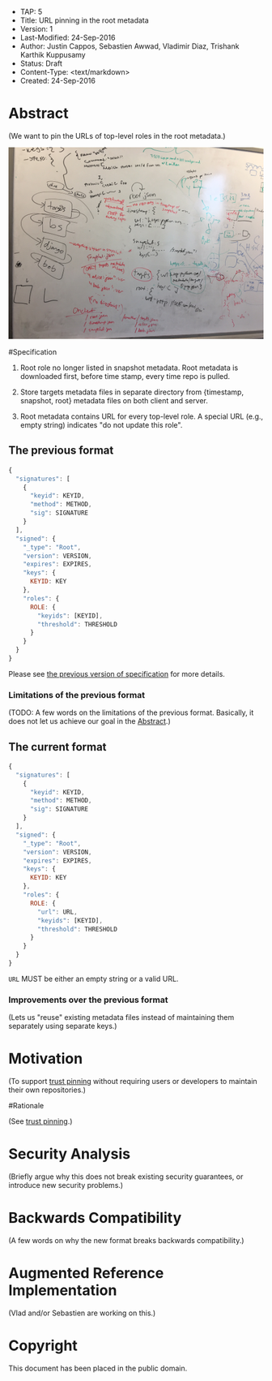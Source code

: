 * TAP: 5
* Title: URL pinning in the root metadata
* Version: 1
* Last-Modified: 24-Sep-2016
* Author: Justin Cappos, Sebastien Awwad, Vladimir Diaz,
          Trishank Karthik Kuppusamy
* Status: Draft
* Content-Type: <text/markdown>
* Created: 24-Sep-2016

# Abstract

(We want to pin the URLs of top-level roles in the root metadata.)

![An example of URL pinning in the root metadata](tap5-1.jpg)

#Specification

1. Root role no longer listed in snapshot metadata. Root metadata is
downloaded first, before time stamp, every time repo is pulled.

2. Store targets metadata files in separate directory from {timestamp,
snapshot, root} metadata files on both client and server.

3. Root metadata contains URL for every top-level role. A special URL
(e.g., empty string) indicates "do not update this role".

## The previous format

```Javascript
{
  "signatures": [
    {
      "keyid": KEYID,
      "method": METHOD,
      "sig": SIGNATURE
    }
  ],
  "signed": {
    "_type": "Root",
    "version": VERSION,
    "expires": EXPIRES,
    "keys": {
      KEYID: KEY
    },
    "roles": {
      ROLE: {
        "keyids": [KEYID],
        "threshold": THRESHOLD
      }
    }
  }
}
```

Please see [the previous version of specification](https://github.com/theupdateframework/tuf/blob/f57a0bb1a95579094a0324d4153f812a262d15e3/docs/tuf-spec.0.9.txt) for more details.

### Limitations of the previous format

(TODO: A few words on the limitations of the previous format.
Basically, it does not let us achieve our goal in the [Abstract](#abstract).)

## The current format

```Javascript
{
  "signatures": [
    {
      "keyid": KEYID,
      "method": METHOD,
      "sig": SIGNATURE
    }
  ],
  "signed": {
    "_type": "Root",
    "version": VERSION,
    "expires": EXPIRES,
    "keys": {
      KEYID: KEY
    },
    "roles": {
      ROLE: {
        "url": URL,
        "keyids": [KEYID],
        "threshold": THRESHOLD
      }
    }
  }
}
```

```URL``` MUST be either an empty string or a valid URL.

### Improvements over the previous format

(Lets us "reuse" existing metadata files instead of maintaining
them separately using separate keys.)

# Motivation

(To support [trust pinning](tap4.md) without requiring users or developers
to maintain their own repositories.)

#Rationale

(See [trust pinning](tap4.md).)

# Security Analysis

(Briefly argue why this does not break existing security guarantees, or
introduce new security problems.)

# Backwards Compatibility

(A few words on why the new format breaks backwards compatibility.)

# Augmented Reference Implementation

(Vlad and/or Sebastien are working on this.)

# Copyright

This document has been placed in the public domain.
